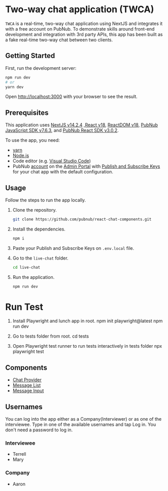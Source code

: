 # Two-way chat application (TWCA)

`TWCA` is a real-time, two-way chat application using NextJS and integrates it with a free account on PubNub.
To demonstrate skills around front-end development and integration with 3rd party APIs, this app has been built as a fake real-time two-way chat between two clients.

## Getting Started

First, run the development server:

```bash
npm run dev
# or
yarn dev
```

Open [http://localhost:3000](http://localhost:3000) with your browser to see the result.

## Prerequisites

This application uses [NextJS v14.2.4](https://www.npmjs.com/package/next/v/14.2.4) ,[React v18](https://www.npmjs.com/package/react/v/18.0.0), [ReactDOM v18](https://www.npmjs.com/package/react-dom), [PubNub JavaScript SDK v7.6.3](https://www.pubnub.com/docs/sdks/javascript/), and [PubNub React SDK v3.0.2](https://www.pubnub.com/docs/chat/react/setup).

To use the app, you need:

- [yarn](https://classic.yarnpkg.com/en/docs/install)
- [Node.js](https://nodejs.org/en/download/)
- Code editor (e.g. [Visual Studio Code](https://code.visualstudio.com/download))
- PubNub [account](https://www.pubnub.com/docs/setup/account-setup) on the [Admin Portal](https://admin.pubnub.com/) with [Publish and Subscribe Keys](https://www.pubnub.com/docs/basics/initialize-pubnub) for your chat app with the default configuration.

## Usage

Follow the steps to run the app locally.

1. Clone the repository.

   ```bash
   git clone https://github.com/pubnub/react-chat-components.git
   ```

2. Install the dependencies.

   ```bash
   npm i
   ```

3. Paste your Publish and Subscribe Keys on `.env.local` file.

4. Go to the `live-chat` folder.

   ```bash
   cd live-chat
   ```

5. Run the application.

   ```bash
   npm run dev
   ```

# Run Test

1. Install Playwright and lunch app in root.
   npm init playwright@latest
   npm run dev

2. Go to tests folder from root.
   cd tests

3. Open Playwright test runner to run tests interactively in tests folder
   npx playwright test

## Components

- [Chat Provider](https://www.pubnub.com/docs/chat/components/react/chat-provider)
- [Message List](https://www.pubnub.com/docs/chat/components/react/ui-components/message-list)
- [Message Input](https://www.pubnub.com/docs/chat/components/react/ui-components/message-input)

## Usernames

You can log into the app either as a Company(Interviewer) or as one of the interviewee.
Type in one of the available usernames and tap Log in. You don't need a password to log in.

### Interviewee

- Terrell
- Mary

### Company

- Aaron
